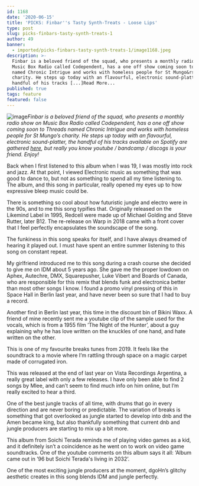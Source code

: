 ```yaml
---
id: 1168
date: '2020-06-15'
title: 'PICKS: Finbar''s Tasty Synth-Treats - Loose Lips'
type: post
slug: picks-finbars-tasty-synth-treats-1
author: 49
banner:
  - imported/picks-finbars-tasty-synth-treats-1/image1168.jpeg
description: >-
  Finbar is a beloved friend of the squad, who presents a monthly radio show on
  Music Box Radio called Codependent, has a one off show coming soon to Threads
  named Chronic Intrigue and works with homeless people for St Mungo&rsquo;s
  charity. He steps up today with an flavourful, electronic sound-platter, the
  handful of his tracks [...]Read More...
published: true
tags: feature
featured: false
---
```

![image](../imported/picks-finbars-tasty-synth-treats-1/image1168.jpeg)_Finbar is a beloved friend of the squad, who presents a monthly radio show on Music Box Radio called Codependent, has a one off show coming soon to Threads named Chronic Intrigue and works with homeless people for St Mungo’s charity. He steps up today with an flavourful, electronic sound-platter, the handful of his tracks available on Spotify are gathered_ [_here_](https://open.spotify.com/playlist/0nfzYJKDpRaW551IDem5Ap?si=A4RyPyymRXWmbu8IjlPzZg)_, but really you know youtube / bandcamp / discogs is your friend. Enjoy!_

Back when I first listened to this album when I was 19, I was mostly into rock and jazz. At that point, I viewed Electronic music as something that was good to dance to, but not as something to spend all my time listening to. The album, and this song in particular, really opened my eyes up to how expressive bleep music could be.

There is something so cool about how futuristic jungle and electro were in the 90s, and to me this song typifies that. Originally released on the Likemind Label in 1995, Redcell were made up of Michael Golding and Steve Rutter, later B12. The re-release on Warp in 2018 came with a front cover that I feel perfectly encapsulates the soundscape of the song.

The funkiness in this song speaks for itself, and I have always dreamed of hearing it played out. I must have spent an entire summer listening to this song on constant repeat.

My girlfriend introduced me to this song during a crash course she decided to give me on IDM about 5 years ago. She gave me the proper lowdown on Aphex, Autechre, DMX, Squarepusher, Luke Vibert and Boards of Canada, who are responsible for this remix that blends funk and electronica better than most other songs I know. I found a promo vinyl pressing of this in Space Hall in Berlin last year, and have never been so sure that I had to buy a record.

Another find in Berlin last year, this time in the discount bin of Bikini Waxx. A friend of mine recently sent me a youtube clip of the sample used for the vocals, which is from a 1955 film ’The Night of the Hunter’, about a guy explaining why he has love written on the knuckles of one hand, and hate written on the other.

This is one of my favourite breaks tunes from 2019. It feels like the soundtrack to a movie where I’m rattling through space on a magic carpet made of corrugated iron.

This was released at the end of last year on Vista Recordings Argentina, a really great label with only a few releases. I have only been able to find 2 songs by Mlee, and can’t seem to find much info on him online, but I’m really excited to hear a third.

One of the best jungle tracks of all time, with drums that go in every direction and are never boring or predictable. The variation of breaks is something that got overlooked as jungle started to develop into dnb and the Amen became king, but also thankfully something that current dnb and jungle producers are starting to mix up a bit more.

This album from Soichi Terada reminds me of playing video games as a kid, and it definitely isn’t a coincidence as he went on to work on video game soundtracks. One of the youtube comments on this album says it all: ‘Album came out in ’96 but Soichi Terada's living in 2032’.

One of the most exciting jungle producers at the moment, dgoHn’s glitchy aesthetic creates in this song blends IDM and jungle perfectly.